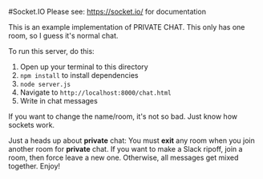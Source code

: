 #Socket.IO
Please see: https://socket.io/ for documentation

This is an example implementation of PRIVATE CHAT. This only has one room, so I guess it's normal chat.

To run this server, do this:
1. Open up your terminal to this directory
2. `npm install` to install dependencies
3. `node server.js` 
4. Navigate to `http://localhost:8000/chat.html` 
5. Write in chat messages

If you want to change the name/room, it's not so bad. Just know how sockets work.

Just a heads up about **private** chat:
You must **exit** any room when you join another room for **private** chat.  If you want to make a Slack ripoff, join a room, then force leave a new one. Otherwise, all messages get mixed together. Enjoy!

